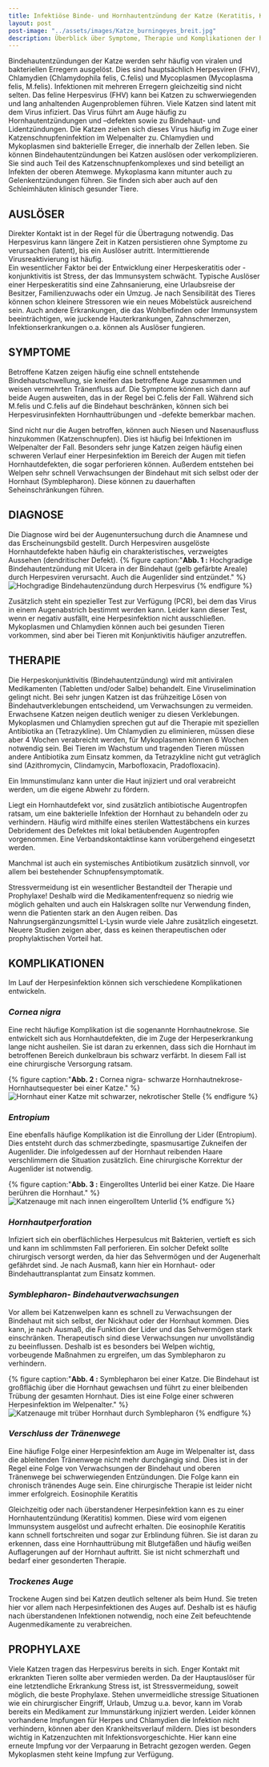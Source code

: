 ```yaml
---
title: Infektiöse Binde- und Hornhautentzündung der Katze (Keratitis, Konjunktivitis)
layout: post
post-image: "../assets/images/Katze_burningeyes_breit.jpg"
description: Überblick über Symptome, Therapie und Komplikationen der häufigsten Augenerkrankung.
---
```


Bindehautentzündungen der Katze werden sehr häufig von viralen und bakteriellen Erregern ausgelöst. Dies sind hauptsächlich Herpesviren (FHV), Chlamydien (Chlamydophila felis, C.felis) und Mycoplasmen (Mycoplasma felis, M.felis). Infektionen mit mehreren Erregern gleichzeitig sind nicht selten.
Das feline Herpesvirus (FHV) kann bei Katzen zu schwerwiegenden und lang anhaltenden Augenproblemen führen. Viele Katzen sind latent mit dem Virus infiziert. Das Virus führt am Auge häufig zu Hornhautentzündungen und –defekten sowie zu Bindehaut- und Lidentzündungen. Die Katzen ziehen sich dieses Virus häufig im Zuge einer Katzenschnupfeninfektion im Welpenalter zu.
Chlamydien und Mykoplasmen sind bakterielle Erreger, die innerhalb der Zellen leben. Sie können Bindehautentzündungen bei Katzen auslösen oder verkomplizieren. Sie sind auch Teil des Katzenschnupfenkomplexes und sind beteiligt an Infekten der oberen Atemwege. Mykoplasma kann mitunter auch zu Gelenkentzündungen führen. Sie finden sich aber auch auf den Schleimhäuten klinisch gesunder Tiere. 

<!--excerpt-->

## AUSLÖSER

Direkter Kontakt ist in der Regel für die Übertragung notwendig. Das Herpesvirus kann längere Zeit in Katzen persistieren ohne Symptome zu verursachen (latent), bis ein Auslöser autritt. Intermittierende Virusreaktivierung ist häufig.  
Ein wesentlicher Faktor bei der Entwicklung einer Herpeskeratitis oder -konjunktivitis ist Stress, der das Immunsystem schwächt. Typische Auslöser einer Herpeskeratitis sind eine Zahnsanierung, eine Urlaubsreise der Besitzer, Familienzuwachs oder ein Umzug. Je nach Sensibilität des Tieres können schon kleinere Stressoren wie ein neues Möbelstück ausreichend sein. Auch andere Erkrankungen, die das Wohlbefinden oder Immunsystem beeinträchtigen, wie juckende Hauterkrankungen, Zahnschmerzen, Infektionserkrankungen o.a. können als Auslöser fungieren. 

## SYMPTOME

Betroffene Katzen zeigen häufig eine schnell entstehende Bindehautschwellung, sie kneifen das betroffene Auge zusammen und weisen vermehrten Tränenfluss auf. Die Symptome können sich dann auf beide Augen ausweiten, das in der Regel bei C.felis der Fall. Während sich M.felis und C.felis auf die Bindehaut beschränken, können sich bei Herpesvirusinfekten Hornhauttrübungen und -defekte bemerkbar machen.

Sind nicht nur die Augen betroffen, können auch Niesen und Nasenausfluss hinzukommen (Katzenschnupfen). Dies ist häufig bei Infektionen im Welpenalter der Fall. Besonders sehr junge Katzen zeigen häufig einen schweren Verlauf einer Herpesinfektion im Bereich der Augen mit tiefen Hornhautdefekten, die sogar perforieren können. Außerdem entstehen bei Welpen sehr schnell Verwachsungen der Bindehaut mit sich selbst oder der Hornhaut (Symblepharon). Diese können zu dauerhaften Seheinschränkungen führen. 

## DIAGNOSE

Die Diagnose wird bei der Augenuntersuchung durch die Anamnese und das Erscheinungsbild gestellt. Durch Herpesviren ausgelöste Hornhautdefekte haben häufig ein charakteristisches, verzweigtes Aussehen (dendritischer Defekt). 
{% figure caption:"**Abb. 1 :** Hochgradige Bindehautentzündung mit Ulcera in der Bindehaut (gelb gefärbte Areale) durch Herpesviren verursacht. Auch die Augenlider sind entzündet." %}
![Hochgradige Bindehautenzündung durch Herpesvirus](../assets/images/FHV3.jpg)
{% endfigure %}

Zusätzlich steht ein spezieller Test zur Verfügung (PCR), bei dem das Virus in einem Augenabstrich bestimmt werden kann. Leider kann dieser Test, wenn er negativ ausfällt, eine Herpesinfektion nicht ausschließen. Mykoplasmen und Chlamydien können auch bei gesunden Tieren vorkommen, sind aber bei Tieren mit Konjunktivitis häufiger anzutreffen.

## THERAPIE

Die Herpeskonjunktivitis (Bindehautentzündung) wird mit antiviralen Medikamenten (Tabletten und/oder Salbe) behandelt. Eine Viruselimination gelingt nicht. Bei sehr jungen Katzen ist das frühzeitige Lösen von Bindehautverklebungen entscheidend, um Verwachsungen zu vermeiden. Erwachsene Katzen neigen deutlich weniger zu diesen Verklebungen. 
Mykoplasmen und Chlamydien sprechen gut auf die Therapie mit speziellen Antibiotika an (Tetrazykline). Um Chlamydien zu eliminieren, müssen diese aber 4 Wochen verabreicht werden, für Mykoplasmen können 6 Wochen notwendig sein. Bei Tieren im Wachstum und tragenden Tieren müssen andere Antibiotika zum Einsatz kommen, da Tetrazykline nicht gut veträglich sind (Azithromycin, Clindamycin, Marbofloxacin, Pradofloxacin). 

Ein Immunstimulanz kann unter die Haut injiziert und oral verabreicht werden, um die eigene Abwehr zu fördern. 

Liegt ein Hornhautdefekt vor, sind zusätzlich antibiotische Augentropfen ratsam, um eine bakterielle Infektion der Hornhaut zu behandeln oder zu verhindern. Häufig wird mithilfe eines sterilen Wattestäbchens ein kurzes Debridement des Defektes mit lokal betäubenden Augentropfen vorgenommen. Eine Verbandskontaktlinse kann vorübergehend eingesetzt werden. 

Manchmal ist auch ein systemisches Antibiotikum zusätzlich sinnvoll, vor allem bei bestehender Schnupfensymptomatik. 

Stressvermeidung ist ein wesentlicher Bestandteil der Therapie und Prophylaxe! Deshalb wird die Medikamentenfrequenz so niedrig wie möglich gehalten und auch ein Halskragen sollte nur Verwendung finden, wenn die Patienten stark an den Augen reiben. 
Das Nahrungsergänzungsmittel L-Lysin wurde viele Jahre zusätzlich eingesetzt. Neuere Studien zeigen aber, dass es keinen therapeutischen oder prophylaktischen Vorteil hat. 

## KOMPLIKATIONEN

Im Lauf der Herpesinfektion können sich verschiedene Komplikationen entwickeln. 

### _Cornea nigra_ 

Eine recht häufige Komplikation ist die sogenannte Hornhautnekrose. Sie entwickelt sich aus Hornhautdefekten, die im Zuge der Herpeserkrankung lange nicht ausheilen. Sie ist daran zu erkennen, dass sich die Hornhaut im betroffenen Bereich dunkelbraun bis schwarz verfärbt. In diesem Fall ist eine chirurgische Versorgung ratsam.

{% figure caption:"**Abb. 2 :** Cornea nigra- schwarze Hornhautnekrose- Hornhautsequester bei einer Katze." %}
![Hornhaut einer Katze mit schwarzer, nekrotischer Stelle](../assets/images/cornea_nigra4.jpg)
{% endfigure %}

### _Entropium_ 

Eine ebenfalls häufige Komplikation ist die Einrollung der Lider (Entropium). Dies entsteht durch das schmerzbedingte, spasmusartige Zukneifen der Augenlider. Die infolgedessen auf der Hornhaut reibenden Haare verschlimmern die Situation zusätzlich. Eine chirurgische Korrektur der Augenlider ist notwendig. 

{% figure caption:"**Abb. 3 :** Eingerolltes Unterlid bei einer Katze. Die Haare berühren die Hornhaut." %}
![Katzenauge mit nach innen eingerolltem Unterlid](../assets/images/entropium1.jpg)
{% endfigure %}

### _Hornhautperforation_ 

Infiziert sich ein oberflächliches Herpesulcus mit Bakterien, vertieft es sich und kann im schlimmsten Fall perforieren. Ein solcher Defekt sollte chirurgisch versorgt werden, da hier das Sehvermögen und der Augenerhalt gefährdet sind. Je nach Ausmaß, kann hier ein Hornhaut- oder Bindehauttransplantat zum Einsatz kommen. 

### _Symblepharon- Bindehautverwachsungen_ 

Vor allem bei Katzenwelpen kann es schnell zu Verwachsungen der Bindehaut mit sich selbst, der Nickhaut oder der Hornhaut kommen. Dies kann, je nach Ausmaß, die Funktion der Lider und das Sehvermögen stark einschränken. Therapeutisch sind diese Verwachsungen nur unvollständig zu beeinflussen. Deshalb ist es besonders bei Welpen wichtig, vorbeugende Maßnahmen zu ergreifen, um das Symblepharon zu verhindern. 

{% figure caption:"**Abb. 4 :** Symblepharon bei einer Katze. Die Bindehaut ist großflächig über die Hornhaut gewachsen und führt zu einer bleibenden Trübung der gesamten Hornhaut. Dies ist eine Folge einer schweren Herpesinfektion im Welpenalter." %}
![Katzenauge mit trüber Hornhaut durch Symblepharon](../assets/images/FHV2.jpg)
{% endfigure %}

### _Verschluss der Tränenwege_ 

Eine häufige Folge einer Herpesinfektion am Auge im Welpenalter ist, dass die ableitenden Tränenwege nicht mehr durchgängig sind. Dies ist in der Regel eine Folge von Verwachsungen der Bindehaut und oberen Tränenwege bei schwerwiegenden Entzündungen. Die Folge kann ein chronisch tränendes Auge sein. Eine chirurgische Therapie ist leider nicht immer erfolgreich. 
Eosinophile Keratitis 

Gleichzeitig oder nach überstandener Herpesinfektion kann es zu einer Hornhautentzündung (Keratitis) kommen. Diese wird vom eigenen Immunsystem ausgelöst und aufrecht erhalten. Die eosinophile Keratitis kann schnell fortschreiten und sogar zur Erblindung führen. Sie ist daran zu erkennen, dass eine Hornhauttrübung mit Blutgefäßen und häufig weißen Auflagerungen auf der Hornhaut auftritt. Sie ist nicht schmerzhaft und bedarf einer gesonderten Therapie. 

### _Trockenes Auge_ 

Trockene Augen sind bei Katzen deutlich seltener als beim Hund. Sie treten hier vor allem nach Herpesinfektionen des Auges auf. Deshalb ist es häufig nach überstandenen Infektionen notwendig, noch eine Zeit befeuchtende Augenmedikamente zu verabreichen. 

## PROPHYLAXE

Viele Katzen tragen das Herpesvirus bereits in sich. Enger Kontakt mit erkrankten Tieren sollte aber vermieden werden. Da der Hauptauslöser für eine letztendliche Erkrankung Stress ist, ist Stressvermeidung, soweit möglich, die beste Prophylaxe. Stehen unvermeidliche stressige Situationen wie ein chirurgischer Eingriff, Urlaub, Umzug u.a. bevor, kann im Vorab bereits ein Medikament zur Immunstärkung injiziert werden.
Leider können vorhandene Impfungen für Herpes und Chlamydien die Infektion nicht verhindern, können aber den Krankheitsverlauf mildern. Dies ist besonders wichtig in Katzenzuchten mit Infektionsvorgeschichte. Hier kann eine erneute Impfung vor der Verpaarung in Betracht gezogen werden. Gegen Mykoplasmen steht keine Impfung zur Verfügung. 